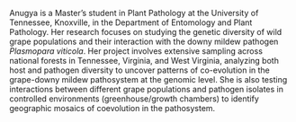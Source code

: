 
Anugya is a Master’s student in Plant Pathology at the University of Tennessee, Knoxville, in the Department of Entomology and Plant Pathology. Her research focuses on studying the genetic diversity of wild grape populations and their interaction with the downy mildew pathogen *Plasmopara viticola*. Her project involves extensive sampling across national forests in Tennessee, Virginia, and West Virginia, analyzing both host and pathogen diversity to uncover patterns of co-evolution in the grape-downy mildew pathosystem at the genomic level. She is also testing interactions between different grape populations and pathogen isolates in controlled environments (greenhouse/growth chambers) to identify geographic mosaics of coevolution in the pathosystem.

